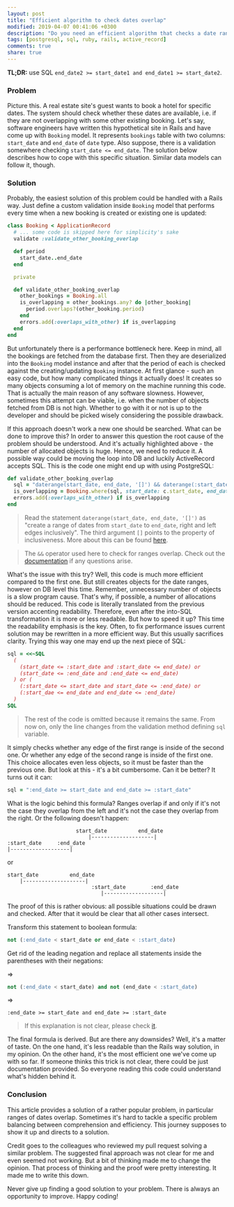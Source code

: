 ```yaml
---
layout: post
title: "Efficient algorithm to check dates overlap"
modified: 2019-04-07 00:41:06 +0300
description: "Do you need an efficient algorithm that checks a date range overlapping with some denoted set of date ranges? This article explains how to solve this problem with a subtle approach."
tags: [postgresql, sql, ruby, rails, active_record]
comments: true
share: true
---
```


**TL;DR:** use SQL `end_date2 >= start_date1 and end_date1 >= start_date2`.

### Problem

Picture this. A real estate site's guest wants to book a hotel for specific dates. The system should check whether these dates are available, i.e. if they are not overlapping with some other existing booking. Let's say, software engineers have written this hypothetical site in Rails and have come up with `Booking` model. It represents `bookings` table with two columns: `start_date` and `end_date` of `date` type. Also suppose, there is a validation somewhere checking `start_date <= end_date`. The solution below describes how to cope with this specific situation. Similar data models can follow it, though.

### Solution

Probably, the easiest solution of this problem could be handled with a Rails way. Just define a custom validation inside `Booking` model that performs every time when a new booking is created or existing one is updated:

```ruby
class Booking < ApplicationRecord
  # ... some code is skipped here for simplicity's sake
  validate :validate_other_booking_overlap

  def period
    start_date..end_date
  end

  private

  def validate_other_booking_overlap
    other_bookings = Booking.all
    is_overlapping = other_bookings.any? do |other_booking|
      period.overlaps?(other_booking.period)
    end
    errors.add(:overlaps_with_other) if is_overlapping
  end
end
```

But unfortunately there is a performance bottleneck here. Keep in mind, all the bookings are fetched from the database first. Then they are deserialized into the `Booking` model instance and after that the period of each is checked against the creating/updating `Booking` instance. At first glance - such an easy code, but how many complicated things it actually does! It creates so many objects consuming a lot of memory on the machine running this code. That is actually the main reason of any software slowness. However, sometimes this attempt can be viable, i.e. when the number of objects fetched from DB is not high. Whether to go with it or not is up to the developer and should be picked wisely considering the possible drawback.

If this approach doesn't work a new one should be searched. What can be done to improve this? In order to answer this question the root cause of the problem should be understood. And it's actually highlighted above - the number of allocated objects is huge. Hence, we need to reduce it. A possible way could be moving the loop into DB and luckily ActiveRecord accepts SQL. This is the code one might end up with using PostgreSQL:

```ruby
def validate_other_booking_overlap
  sql = "daterange(start_date, end_date, '[]') && daterange(:start_date, :end_date, '[]')"
  is_overlapping = Booking.where(sql, start_date: c.start_date, end_date: c.end_date).exists?
  errors.add(:overlaps_with_other) if is_overlapping
end
```

> Read the statement `daterange(start_date, end_date, '[]')` as "create a range of dates from `start_date` to `end_date`, right and left edges inclusively". The third argument `[]` points to the property of inclusiveness. More about this can be found [here](https://www.postgresql.org/docs/9.3/rangetypes.html).

> The `&&` operator used here to check for ranges overlap. Check out the [documentation](https://www.postgresql.org/docs/9.3/functions-range.html) if any questions arise.

What's the issue with this try? Well, this code is much more efficient compared to the first one. But still creates objects for the date ranges, however on DB level this time. Remember, unnecessary number of objects is a slow program cause. That's why, if possible, a number of allocations should be reduced. This code is literally translated from the previous version accenting readability. Therefore, even after the into-SQL transformation it is more or less readable. But how to speed it up? This time the readability emphasis is the key. Often, to fix performance issues current solution may be rewritten in a more efficient way. But this usually sacrifices clarity. Trying this way one may end up the next piece of SQL:

```ruby
sql = <<~SQL
  (
    (start_date <= :start_date and :start_date <= end_date) or
    (start_date <= :end_date and :end_date <= end_date)
  ) or (
    (:start_date <= start_date and start_date <= :end_date) or
    (:start_dae <= end_date and end_date <= :end_date)
  )
SQL
```
> The rest of the code is omitted because it remains the same. From now on, only the line changes from the validation method defining `sql` variable.

It simply checks whether any edge of the first range is inside of the second one. Or whether any edge of the second range is inside of the first one. This choice allocates even less objects, so it must be faster than the previous one. But look at this - it's a bit cumbersome. Can it be better? It turns out it can:

```ruby
sql = ":end_date >= start_date and end_date >= :start_date"
```

What is the logic behind this formula? Ranges overlap if and only if it's not the case they overlap from the left and it's not the case they overlap from the right. Or the following doesn't happen:

```
                      start_date          end_date
                          |--------------------|
:start_date     :end_date
|-------------------|
```

or

```
start_date          end_date
    |--------------------|
                           :start_date        :end_date
                              |-------------------|
```

The proof of this is rather obvious: all possible situations could be drawn and checked. After that it would be clear that all other cases intersect.

Transform this statement to boolean formula:

```sql
not (:end_date < start_date or end_date < :start_date)
```

Get rid of the leading negation and replace all statements inside the parentheses with their negations:

=>
```sql
not (:end_date < start_date) and not (end_date < :start_date)
```
=>
```
:end_date >= start_date and end_date >= :start_date
```

> If this explanation is not clear, please check [it](https://stackoverflow.com/questions/3269434).

The final formula is derived. But are there any downsides? Well, it's a matter of taste. On the one hand, it's less readable than the Rails way solution, in my opinion. On the other hand, it's the most efficient one we've come up with so far. If someone thinks this trick is not clear, there could be just documentation provided. So everyone reading this code could understand what's hidden behind it.

### Conclusion

This article provides a solution of a rather popular problem, in particular ranges of dates overlap. Sometimes it's hard to tackle a specific problem balancing between comprehension and efficiency. This journey supposes to show it up and directs to a solution.

Credit goes to the colleagues who reviewed my pull request solving a similar problem. The suggested final approach was not clear for me and even seemed not working. But a bit of thinking made me to change the opinion. That process of thinking and the proof were pretty interesting. It made me to write this down.

Never give up finding a good solution to your problem. There is always an opportunity to improve. Happy coding!

